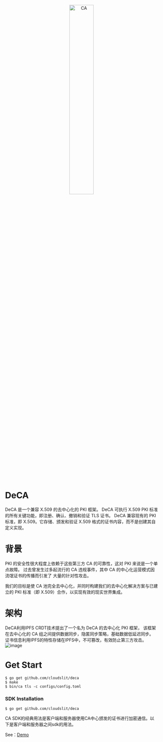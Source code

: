 <p align="center">
<img src="https://user-images.githubusercontent.com/52234994/165200623-c60e956b-5805-4088-bf58-f97ebd8ae8b4.png" 
    width="40%" border="0" alt="CA">
</p>

# DeCA
DeCA 是一个兼容 X.509 的去中心化的 PKI 框架。
DeCA 可执行 X.509 PKI 标准的所有关键功能，即注册、确认、撤销和验证 TLS 证书。
DeCA 兼容现有的 PKI 标准，即 X.509。它存储、颁发和验证 X.509 格式的证书内容，而不是创建其自定义实现。

# 背景
PKI 的安全性很大程度上依赖于这些第三方 CA 的可靠性，这对 PKI 来说是一个单点故障。
过去曾发生过多起流行的 CA 违规事件，其中 CA 的中心化运营模式因流氓证书的传播而引发了
大量的针对性攻击。

我们的目标是使 CA 池完全去中心化，并同时构建我们的去中心化解决方案与已建立的 
PKI 标准（即 X.509）合作，以实现有效的现实世界集成。

# 架构
DeCA利用IPFS CRDT技术提出了一个名为 DeCA 的去中心化 PKI 框架，
该框架在去中心化的 CA 组之间提供数据同步，隐匿同步策略，基础数据低延迟同步。
证书信息利用IPFS的特性存储在IPFS中，不可篡改，有效防止第三方攻击。
![image](https://user-images.githubusercontent.com/52234994/192089294-d5891f90-16ac-497d-9efe-a09eb38b0ced.png)

# Get Start
```
$ go get github.com/cloudslit/deca
$ make
$ bin/ca tls -c configs/config.toml
```

### SDK Installation
```
$ go get github.com/cloudslit/deca
```

CA SDK的经典用法是客户端和服务器使用CA中心颁发的证书进行加密通信。以下是客户端和服务器之间sdk的用法。

See：[Demo](https://github.com/CloudSlit/casdk/tree/main/examples)

